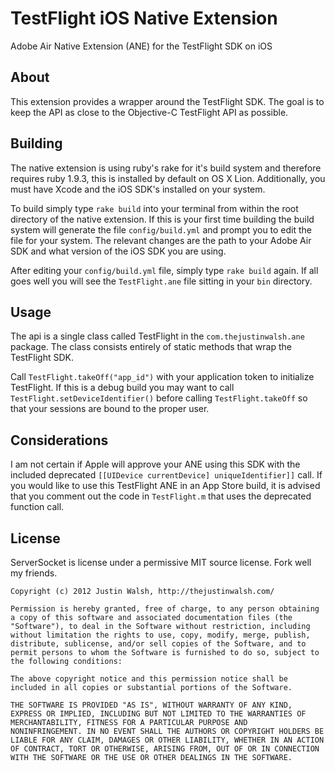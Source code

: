 # TestFlight iOS Native Extension
Adobe Air Native Extension (ANE) for the TestFlight SDK on iOS

## About
This extension provides a wrapper around the TestFlight SDK. The goal is to keep the API as close to the Objective-C TestFlight API as possible.

## Building
The native extension is using ruby's rake for it's build system and therefore requires ruby 1.9.3, this is installed by default on OS X Lion.  Additionally, you must have Xcode and the iOS SDK's installed on your system.

To build simply type `rake build` into your terminal from within the root directory of the native extension.  If this is your first time building the build system will generate the file `config/build.yml` and prompt you to edit the file for your system.  The relevant changes are the path to your Adobe Air SDK and what version of the iOS SDK you are using.

After editing your `config/build.yml` file, simply type `rake build` again.  If all goes well you will see the `TestFlight.ane` file sitting in your `bin` directory. 

## Usage
The api is a single class called TestFlight in the `com.thejustinwalsh.ane` package. The class consists entirely of static methods that wrap the TestFlight SDK.

Call `TestFlight.takeOff("app_id")` with your application token to initialize TestFlight. If this is a debug build you may want to call `TestFlight.setDeviceIdentifier()` before calling `TestFlight.takeOff` so that your sessions are bound to the proper user.

## Considerations
I am not certain if Apple will approve your ANE using this SDK with the included deprecated `[[UIDevice currentDevice] uniqueIdentifier]]` call. If you would like to use this TestFlight ANE in an App Store build, it is advised that you comment out the code in `TestFlight.m` that uses the deprecated function call.

## License
ServerSocket is license under a permissive MIT source license. Fork well my friends.

	Copyright (c) 2012 Justin Walsh, http://thejustinwalsh.com/

	Permission is hereby granted, free of charge, to any person obtaining
	a copy of this software and associated documentation files (the
	"Software"), to deal in the Software without restriction, including
	without limitation the rights to use, copy, modify, merge, publish,
	distribute, sublicense, and/or sell copies of the Software, and to
	permit persons to whom the Software is furnished to do so, subject to
	the following conditions:

	The above copyright notice and this permission notice shall be
	included in all copies or substantial portions of the Software.

	THE SOFTWARE IS PROVIDED "AS IS", WITHOUT WARRANTY OF ANY KIND,
	EXPRESS OR IMPLIED, INCLUDING BUT NOT LIMITED TO THE WARRANTIES OF
	MERCHANTABILITY, FITNESS FOR A PARTICULAR PURPOSE AND
	NONINFRINGEMENT. IN NO EVENT SHALL THE AUTHORS OR COPYRIGHT HOLDERS BE
	LIABLE FOR ANY CLAIM, DAMAGES OR OTHER LIABILITY, WHETHER IN AN ACTION
	OF CONTRACT, TORT OR OTHERWISE, ARISING FROM, OUT OF OR IN CONNECTION
	WITH THE SOFTWARE OR THE USE OR OTHER DEALINGS IN THE SOFTWARE.
